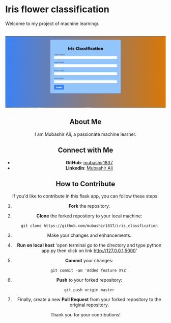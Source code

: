 # Iris flower classification

Welcome to my project of machine learningr.

<div align="center">
  <br />
    <!-- <a href="https://mubashir-a.vercel.app" target="_blank"> -->
      <img src="./templates/img/iris.PNG" alt="Project Banner">
    <!-- </a> -->
  <br />

## About Me
I am Mubashir Ali, a passionate machine learner.



## Connect with Me
- **GitHub**: [mubashir1837](http://github.com/mubashir1837/)
- **LinkedIn**: [Mubashir Ali](https://linkedin.com/in/mubashirali3)

## How to Contribute
If you'd like to contribute in this flask app, you can follow these steps:

1. **Fork** the repository.
2. **Clone** the forked repository to your local machine:
    ```
    git clone https://github.com/mubashir1837/iris_classfication
    ```
3. Make your changes and enhancements.
4. **Run on local host** 'open terminal go to the directory and type python app.py then click on link http://127.0.0.1:5000'
 
4. **Commit** your changes:
    ```
    git commit -am 'Added feature XYZ'
    ```
5. **Push** to your forked repository:
    ```
    git push origin master
    ```
6. Finally, create a new **Pull Request** from your forked repository to the original repository.

Thank you for your contributions!
